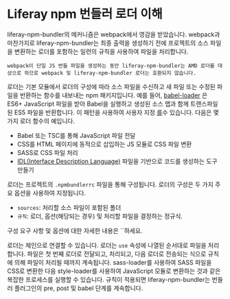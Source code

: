 # Liferay npm 번들러 로더 이해

liferay-npm-bundler의 메커니즘은 webpack에서 영감을 받았습니다. webpack과 마찬가지로 liferay-npm-bundler는 최종 출력을 생성하기 전에 프로젝트의 소스 파일을 변환하는 로더를 포함하는 일련의 규칙을 사용하여 파일을 처리합니다.

```{note}
webpack이 단일 JS 번들 파일을 생성하는 동안 liferay-npm-bundler는 AMD 로더를 대상으로 하므로 webpack 및 liferay-npm-bundler 로더는 호환되지 않습니다.
```

로더는 기본 모듈에서 로더의 구성에 따라 소스 파일을 수신하고 새 파일 또는 수정된 파일을 반환하는 함수를 내보내는 npm 패키지입니다. 예를 들어, [babel-loader](https://github.com/liferay/liferay-js-toolkit/tree/master/packages/liferay-npm-bundler-loader-babel-loader) 은 ES6+ JavaScript 파일을 받아 Babel을 실행하고 생성된 소스 맵과 함께 트랜스파일된 ES5 파일을 반환합니다. 이 패턴을 사용하여 사용자 지정 [를](https://help.liferay.com/hc/en-us/articles/360037662951-Creating-Custom-Loaders-for-the-liferay-npm-bundler)수 있습니다. 다음은 몇 가지 로더 함수의 예입니다.

* Babel 또는 TSC를 통해 JavaScript 파일 전달
* CSS를 HTML 페이지에 동적으로 삽입하는 JS 모듈로 CSS 파일 변환
* SASS로 CSS 파일 처리
* [IDL(Interface Description Language)](https://en.wikipedia.org/wiki/Interface_description_language) 파일을 기반으로 코드를 생성하는 도구 만들기

로더는 프로젝트의 `.npmbundlerrc` 파일을 통해 구성됩니다. 로더의 구성은 두 가지 주요 옵션을 사용하여 지정됩니다.

* `sources`: 처리할 소스 파일이 포함된 폴더
* `규칙`: 로더, 옵션(해당되는 경우) 및 처리할 파일을 결정하는 정규식.

구성 요구 사항 및 옵션에 대한 자세한 내용은 [](./npmbundlerrc-structure.md#package-processing-options) ``하세요.

로더는 체인으로 연결할 수 있습니다. 로더는 `use` 속성에 나열된 순서대로 파일을 처리합니다. 파일은 첫 번째 로더로 전달되고, 처리되고, 다음 로더로 전송되는 식으로 규칙에 의해 파일이 처리될 때까지 계속됩니다. sass-loader를 사용하여 SASS 파일을 CSS로 변환한 다음 style-loader를 사용하여 JavaScript 모듈로 변환하는 것과 같은 복잡한 프로세스를 실행할 수 있습니다. 규칙이 적용되면 liferay-npm-bundler는 번들러 플러그인의 pre, post 및 babel 단계를 계속합니다.
